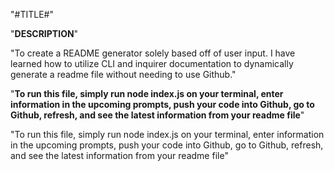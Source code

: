 "#TITLE#"


"**DESCRIPTION**"

"To create a README generator solely based off of user input. I have learned how to utilize CLI and inquirer documentation to dynamically generate a readme file without needing to use Github."

"**To run this file, simply run node index.js on your terminal, enter information in the upcoming prompts, push your code into Github, go to Github, refresh, and see the latest information from your readme file**"

"To run this file, simply run node index.js on your terminal, enter information in the upcoming prompts, push your code into Github, go to Github, refresh, and see the latest information from your readme file"


